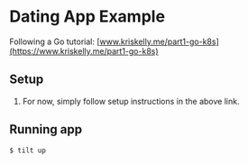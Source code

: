 # Dating App Example

Following a Go tutorial: [www.kriskelly.me/part1-go-k8s](https://www.kriskelly.me/part1-go-k8s)

## Setup

1. For now, simply follow setup instructions in the above link.

## Running app

```sh
$ tilt up
```
